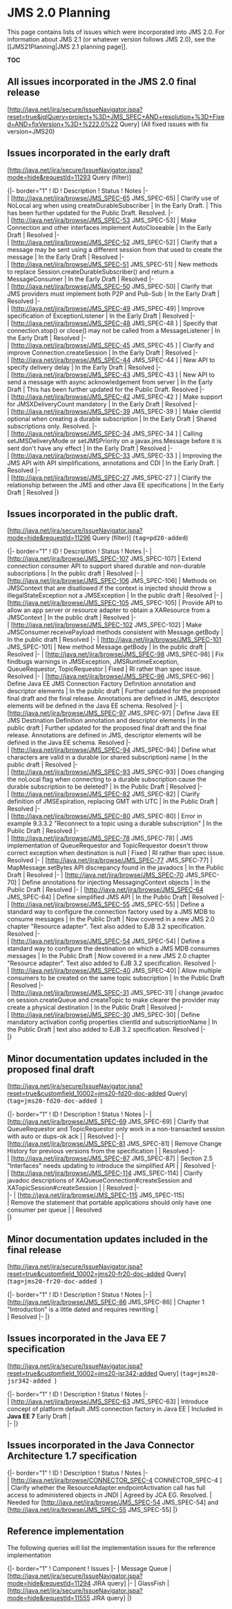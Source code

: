 # JMS 2.0 Planning

This page contains lists of issues which were incorporated into JMS 2.0. For information about JMS 2.1 (or whatever version follows JMS 2.0), see the [[JMS21Planning|JMS 2.1 planning page]].

__TOC__

## All issues incorporated in the JMS 2.0 final release 

[http://java.net/jira/secure/IssueNavigator.jspa?reset=true&jqlQuery=project+%3D+JMS_SPEC+AND+resolution+%3D+Fixed+AND+fixVersion+%3D+%222.0%22  Query]  (All fixed issues with fix version=JMS20)

## Issues incorporated in the early draft 

[http://java.net/jira/secure/IssueNavigator.jspa?mode=hide&requestId=11293 Query (filter)]

{|- border="1"
! ID
! Description
! Status
! Notes
|-  
| [http://java.net/jira/browse/JMS_SPEC-65 JMS_SPEC-65]
| Clarify use of NoLocal arg when using createDurableSubscriber
| In the Early Draft. 
| This has been further updated for the Public Draft. Resolved.
|-  
| [http://java.net/jira/browse/JMS_SPEC-53 JMS_SPEC-53]
| Make Connection and other interfaces implement AutoCloseable
| In the Early Draft
| Resolved
|-  
| [http://java.net/jira/browse/JMS_SPEC-52 JMS_SPEC-52]
| Clarify that a message may be sent using a different session from that used to create the message
| In the Early Draft
| Resolved
|-  
| [http://java.net/jira/browse/JMS_SPEC-51 JMS_SPEC-51]
| New methods to replace Session.createDurableSubscriber() and return a MessageConsumer
| In the Early Draft
| Resolved
|-  
| [http://java.net/jira/browse/JMS_SPEC-50 JMS_SPEC-50]
| Clarify that JMS providers must implement both P2P and Pub-Sub
| In the Early Draft
| Resolved
|-  
| [http://java.net/jira/browse/JMS_SPEC-49 JMS_SPEC-49]
| Improve specification of ExceptionListener 
| In the Early Draft
| Resolved
|-  
| [http://java.net/jira/browse/JMS_SPEC-48 JMS_SPEC-48 ]
| Specify that connection.stop() or close() may not be called from a MessageListener 
| In the Early Draft
| Resolved
|-  
| [http://java.net/jira/browse/JMS_SPEC-45 JMS_SPEC-45 ]
| Clarify and improve Connection.createSession
| In the Early Draft
| Resolved
|-  
| [http://java.net/jira/browse/JMS_SPEC-44 JMS_SPEC-44 ]
| New API to specify delivery delay
| In the Early Draft
| Resolved
|-  
| [http://java.net/jira/browse/JMS_SPEC-43 JMS_SPEC-43 ]
| New API to send a message with async acknowledgement from server
| In the Early Draft
| This has been further updated for the Public Draft. Resolved
|-  
| [http://java.net/jira/browse/JMS_SPEC-42 JMS_SPEC-42 ]
| Make support for JMSXDeliveryCount mandatory
| In the Early Draft
| Resolved
|-  
| [http://java.net/jira/browse/JMS_SPEC-39 JMS_SPEC-39 ]
| Make clientId optional when creating a durable subscription
| In the Early Draft
| Shared subscriptions only. Resolved.
|-  
| [http://java.net/jira/browse/JMS_SPEC-34 JMS_SPEC-34 ]
| Calling setJMSDeliveryMode or setJMSPriority on a javax.jms.Message before it is sent don't have any effect
| In the Early Draft
| Resolved
|-  
| [http://java.net/jira/browse/JMS_SPEC-33 JMS_SPEC-33 ]
| Improving the JMS API with API simplifications, annotations and CDI
| In the Early Draft. 
| Resolved
|-  
| [http://java.net/jira/browse/JMS_SPEC-27 JMS_SPEC-27 ]
| Clarify the relationship between the JMS and other Java EE specifications
| In the Early Draft
| Resolved
|}

## Issues incorporated in the public draft. 

[http://java.net/jira/secure/IssueNavigator.jspa?mode=hide&requestId=11296 Query (filter)] (<tt>tag=pd20-added</tt>)

{|- border="1"
! ID
! Description
! Status
! Notes
|-
| [http://java.net/jira/browse/JMS_SPEC-107 JMS_SPEC-107]
| Extend connection consumer API to support shared durable and non-durable subscriptions
| In the public draft
| Resolved
|-
| [http://java.net/jira/browse/JMS_SPEC-106 JMS_SPEC-106]
| Methods on JMSContext that are disallowed if the context is injected should throw a IllegalStateException not a JMSException 
| In the public draft
| Resolved
|-
| [http://java.net/jira/browse/JMS_SPEC-105 JMS_SPEC-105]
| Provide API to allow an app server or resource adapter to obtain a XAResource from a JMSContext
| In the public draft
| Resolved
|-  
| [http://java.net/jira/browse/JMS_SPEC-102 JMS_SPEC-102]
| Make JMSConsumer.receivePayload methods consistent with Message.getBody
| In the public draft
|  Resolved
|-
| [http://java.net/jira/browse/JMS_SPEC-101 JMS_SPEC-101]
| New method Message.getBody
| In the public draft
| Resolved
|-
| [http://java.net/jira/browse/JMS_SPEC-98 JMS_SPEC-98]
| Fix findbugs warnings in JMSException, JMSRuntimeException, QueueRequestor, TopicRequestor
| Fixed
| RI rather than spec issue. Resolved
|-
| [http://java.net/jira/browse/JMS_SPEC-96 JMS_SPEC-96]
| Define Java EE JMS Connection Factory Definition annotation and descriptor elements
| In the public draft
| Further updated for the proposed final draft and the final release. Annotations are defined in JMS, descriptor elements will be defined in the Java EE schema. Resolved
|-
| [http://java.net/jira/browse/JMS_SPEC-97 JMS_SPEC-97]
| Define Java EE JMS Destination Definition annotation and descriptor elements
| In the public draft
| Further updated for the proposed final draft and the final release. Annotations are defined in JMS, descriptor elements will be defined in the Java EE schema. Resolved
|-    
| [http://java.net/jira/browse/JMS_SPEC-94 JMS_SPEC-94]
| Define what characters are valid in a durable (or shared subscription) name
| In the public draft
|  Resolved
|-  
| [http://java.net/jira/browse/JMS_SPEC-93 JMS_SPEC-93]
| Does changing the noLocal flag when connecting to a durable subscription cause the durable subscription to be deleted?
| In the Public Draft
| Resolved
|-  
| [http://java.net/jira/browse/JMS_SPEC-82 JMS_SPEC-82]
| Clarify definition of JMSExpiration, replacing GMT with UTC
| In the Public Draft 
| Resolved
|-  
| [http://java.net/jira/browse/JMS_SPEC-80 JMS_SPEC-80]
| Error in example 9.3.3.2 "Reconnect to a topic using a durable subscription"
|  In the Public Draft
| Resolved
|-    
| [http://java.net/jira/browse/JMS_SPEC-78 JMS_SPEC-78]
| JMS implementation of QueueRequestor and TopicRequestor doesn't throw correct exception when destination is null
| Fixed
| RI rather than spec issue. Resolved
|-
| [http://java.net/jira/browse/JMS_SPEC-77 JMS_SPEC-77]
| MapMessage.setBytes API discrepancy found in the javadocs
|  In the Public Draft
|  Resolved
|-
| [http://java.net/jira/browse/JMS_SPEC-70 JMS_SPEC-70]
| Define annotations for injecting MessagingContext objects
|  In the Public Draft
| Resolved
|-
| [http://java.net/jira/browse/JMS_SPEC-64 JMS_SPEC-64]
| Define simplified JMS API
| In the Public Draft
| Resolved
|-  
| [http://java.net/jira/browse/JMS_SPEC-55 JMS_SPEC-55]
| Define a standard way to configure the connection factory used by a JMS MDB to consume messages
| In the Public Draft
| Now covered in a new JMS 2.0 chapter  "Resource adapter". Text also added to EJB 3.2 specification. Resolved
|-  
| [http://java.net/jira/browse/JMS_SPEC-54 JMS_SPEC-54]
| Define a standard way to configure the destination on which a JMS MDB consumes messages
| In the Public Draft
| Now covered in a new JMS 2.0 chapter "Resource adapter". Text also added to EJB 3.2 specification. Resolved
|-  
| [http://java.net/jira/browse/JMS_SPEC-40 JMS_SPEC-40]
| Allow multiple consumers to be created on the same topic subscription
| In the Public Draft
|  Resolved
|-  
| [http://java.net/jira/browse/JMS_SPEC-31 JMS_SPEC-31]
| change javadoc on session.createQueue and createTopic to make clearer the provider may create a physical destination
| In the Public Draft
| Resolved
|-  
| [http://java.net/jira/browse/JMS_SPEC-30 JMS_SPEC-30]
| Define mandatory activation config properties clientId and subscriptionName
| In the Public Draft
| text also added to EJB 3.2 specification. Resolved
|-   
|}

## Minor documentation updates included in the proposed final draft 

[http://java.net/jira/secure/IssueNavigator.jspa?reset=true&customfield_10002=jms20-fd20-doc-added Query]  (<tt>tag=jms20-fd20-doc-added </tt>)

{|- border="1"
! ID
! Description
! Status
! Notes
|-
| [http://java.net/jira/browse/JMS_SPEC-69 JMS_SPEC-69]
| Clarify that QueueRequestor and TopicRequestor only work in a non-transacted session with auto or dups-ok ack
| 
| Resolved
|-
| [http://java.net/jira/browse/JMS_SPEC-81 JMS_SPEC-81]
| Remove Change History for previous versions from the specification
| 
| Resolved 
|-  
| [http://java.net/jira/browse/JMS_SPEC-87 JMS_SPEC-87]
| Section 2.5 "Interfaces" needs updating to introduce the simplified API
| 
| Resolved
|-  
| [http://java.net/jira/browse/JMS_SPEC-114 JMS_SPEC-114]
| Clarify javadoc descriptions of XAQueueConnection#createSession and XATopicSession#createSession
| 
| Resolved
|-  
|-
| [http://java.net/jira/browse/JMS_SPEC-115 JMS_SPEC-115] <br/>
| Remove the statement that portable applications should only have one consumer per queue
| 
| Resolved  
|}

## Minor documentation updates included in the final release 

[http://java.net/jira/secure/IssueNavigator.jspa?reset=true&customfield_10002=jms20-fr20-doc-added Query]  (<tt>tag=jms20-fr20-doc-added </tt>)

{|- border="1"
! ID
! Description
! Status
! Notes
|-
| [http://java.net/jira/browse/JMS_SPEC-86 JMS_SPEC-86]
| Chapter 1 "Introduction" is a little dated and requires rewriting
|  
| Resolved
|- 
|}

## Issues incorporated in the Java EE 7 specification 

[http://java.net/jira/secure/IssueNavigator.jspa?reset=true&customfield_10002=jms20-jsr342-added  Query]  (<tt>tag=jms20-jsr342-added </tt>)

{|- border="1"
! ID
! Description
! Status
! Notes
|-  
| [http://java.net/jira/browse/JMS_SPEC-63 JMS_SPEC-63]
| Introduce concept of platform default JMS connection factory in Java EE
| Included in **Java EE 7** Early Draft
|  
|-
|}

##  Issues incorporated in the Java Connector Architecture 1.7 specification

{|- border="1"
! ID
! Description
! Status
! Notes
|-  
| [http://java.net/jira/browse/CONNECTOR_SPEC-4 CONNECTOR_SPEC-4 ]
| Clarify whether the ResourceAdapter.endpointActivation call has full access to administered objects in JNDI
| Agreed by JCA EG. Resolved.
| Needed for  [http://java.net/jira/browse/JMS_SPEC-54 JMS_SPEC-54] and  [http://java.net/jira/browse/JMS_SPEC-55 JMS_SPEC-55]
|}

## Reference implementation 

The following queries will list the implementation issues for the reference implementation

{|- border="1"
! Component
! Issues
|-
| Message Queue
| [http://java.net/jira/secure/IssueNavigator.jspa?mode=hide&requestId=11294 JIRA query]
|-
| GlassFish
| [http://java.net/jira/secure/IssueNavigator.jspa?mode=hide&requestId=11555  JIRA query]
|}

